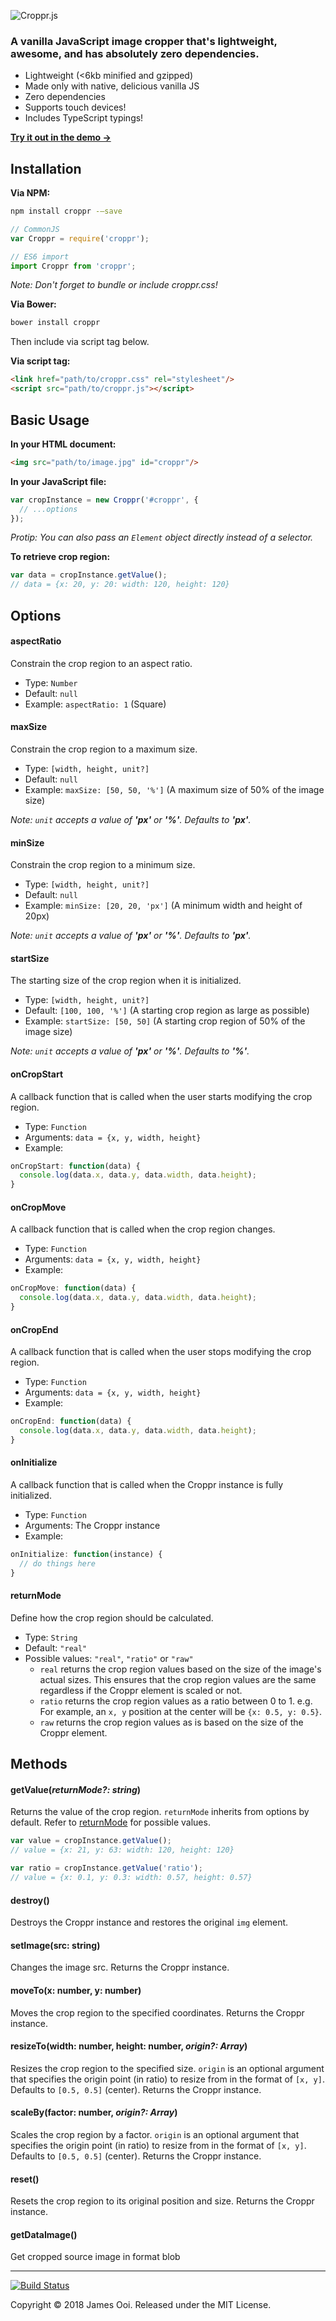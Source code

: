 ![Croppr.js](https://raw.githubusercontent.com/jamesssooi/Croppr.js/master/assets/logo.png)

### A vanilla JavaScript image cropper that's lightweight, awesome, and has absolutely zero dependencies.

* Lightweight (<6kb minified and gzipped)
* Made only with native, delicious vanilla JS
* Zero dependencies
* Supports touch devices!
* Includes TypeScript typings!

**[Try it out in the demo →](https://jamesssooi.github.io/Croppr.js)**

## Installation

**Via NPM:**

```bash
npm install croppr -—save
```

```javascript
// CommonJS
var Croppr = require('croppr');

// ES6 import
import Croppr from 'croppr';
```
_Note: Don't forget to bundle or include croppr.css!_

**Via Bower:**
```bash
bower install croppr
```
Then include via script tag below.

**Via script tag:**

```html
<link href="path/to/croppr.css" rel="stylesheet"/>
<script src="path/to/croppr.js"></script>
```


## Basic Usage

**In your HTML document:**

```html
<img src="path/to/image.jpg" id="croppr"/>
```

**In your JavaScript file:**

```javascript
var cropInstance = new Croppr('#croppr', {
  // ...options
});
```

_Protip: You can also pass an `Element` object directly instead of a selector._

**To retrieve crop region:**

```javascript
var data = cropInstance.getValue();
// data = {x: 20, y: 20: width: 120, height: 120}
```



## Options

#### **aspectRatio**

Constrain the crop region to an aspect ratio.

* Type: `Number`
* Default: `null`
* Example: `aspectRatio: 1` (Square)



#### **maxSize**

Constrain the crop region to a maximum size.

* Type: `[width, height, unit?]`
* Default: `null`
* Example: `maxSize: [50, 50, '%']` (A maximum size of 50% of the image size)

_Note: `unit` accepts a value of **'px'** or **'%'**. Defaults to **'px'**._



#### **minSize**

Constrain the crop region to a minimum size.

- Type: `[width, height, unit?]`
- Default: `null`
- Example: `minSize: [20, 20, 'px']` (A minimum width and height of 20px)

_Note: `unit` accepts a value of **'px'** or **'%'**. Defaults to **'px'**._



#### **startSize**

The starting size of the crop region when it is initialized.

- Type: `[width, height, unit?]`
- Default: `[100, 100, '%']` (A starting crop region as large as possible)
- Example: `startSize: [50, 50]` (A starting crop region of 50% of the image size)

_Note: `unit` accepts a value of **'px'** or **'%'**. Defaults to **'%'**._



#### **onCropStart**

A callback function that is called when the user starts modifying the crop region.

* Type: `Function`
* Arguments: `data = {x, y, width, height}`
* Example:
```javascript
onCropStart: function(data) {
  console.log(data.x, data.y, data.width, data.height);
}
```

#### **onCropMove**

A callback function that is called when the crop region changes.

* Type: `Function`
* Arguments: `data = {x, y, width, height}`
* Example:
```javascript
onCropMove: function(data) {
  console.log(data.x, data.y, data.width, data.height);
}
```

#### **onCropEnd**

A callback function that is called when the user stops modifying the crop region.

* Type: `Function`
* Arguments: `data = {x, y, width, height}`
* Example:
```javascript
onCropEnd: function(data) {
  console.log(data.x, data.y, data.width, data.height);
}
```

#### onInitialize

A callback function that is called when the Croppr instance is fully initialized.

* Type: `Function`
* Arguments: The Croppr instance
* Example:
```javascript
onInitialize: function(instance) {
  // do things here
}
```


#### **returnMode**

Define how the crop region should be calculated.

* Type: `String`
* Default: `"real"`
* Possible values: `"real"`, `"ratio"` or `"raw"`
  * `real` returns the crop region values based on the size of the image's actual sizes. This ensures that the crop region values are the same regardless if the Croppr element is scaled or not.
  * `ratio` returns the crop region values as a ratio between 0 to 1. e.g. For example, an `x, y` position at the center will be `{x: 0.5, y: 0.5}`.
  * `raw` returns the crop region values as is based on the size of the Croppr element.



## Methods

#### getValue(_returnMode?: string_)

Returns the value of the crop region. `returnMode` inherits from options by default. Refer to [returnMode](#returnmode) for possible values.

```javascript
var value = cropInstance.getValue();
// value = {x: 21, y: 63: width: 120, height: 120}

var ratio = cropInstance.getValue('ratio');
// value = {x: 0.1, y: 0.3: width: 0.57, height: 0.57}
```

#### destroy()

Destroys the Croppr instance and restores the original `img` element.

#### setImage(src: string)

Changes the image src. Returns the Croppr instance.

#### moveTo(x: number, y: number)

Moves the crop region to the specified coordinates. Returns the Croppr instance.

#### resizeTo(width: number, height: number, _origin?: Array_)

Resizes the crop region to the specified size. `origin` is an optional argument that specifies the origin point (in ratio) to resize from in the format of `[x, y]`. Defaults to `[0.5, 0.5]` (center). Returns the Croppr instance.

#### scaleBy(factor: number, _origin?: Array_)

Scales the crop region by a factor. `origin` is an optional argument that specifies the origin point (in ratio) to resize from in the format of `[x, y]`. Defaults to `[0.5, 0.5]` (center). Returns the Croppr instance.

#### reset()

Resets the crop region to its original position and size. Returns the Croppr instance.

#### getDataImage()

Get cropped source image in format blob

- - -

[![Build Status](https://travis-ci.org/jamesssooi/Croppr.js.svg?branch=master)](https://travis-ci.org/jamesssooi/Croppr.js)

Copyright © 2018 James Ooi.
Released under the MIT License.
